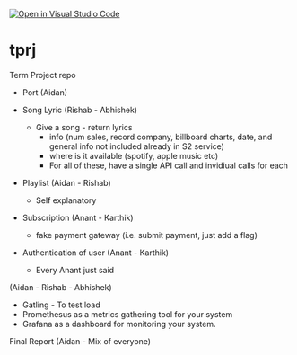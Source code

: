 [![Open in Visual Studio Code](https://classroom.github.com/assets/open-in-vscode-f059dc9a6f8d3a56e377f745f24479a46679e63a5d9fe6f495e02850cd0d8118.svg)](https://classroom.github.com/online_ide?assignment_repo_id=6952704&assignment_repo_type=AssignmentRepo)
# tprj
Term Project repo


- Port (Aidan)

- Song Lyric (Rishab - Abhishek)
	- Give a song - return lyrics
		- info (num sales, record company, billboard charts, date,  and general info not included already in S2 service)
		- where is it available (spotify, apple music etc)
		- For all of these, have a single API call and invidiual calls for each


- Playlist (Aidan - Rishab)
	- Self explanatory


- Subscription (Anant - Karthik)
	- fake payment gateway (i.e. submit payment, just add a flag)


- Authentication of user (Anant - Karthik)
	- Every Anant just said


(Aidan - Rishab - Abhishek)
- Gatling - To test load
- Promethesus as a metrics gathering tool for your system
- Grafana as a dashboard for monitoring your system.

Final Report (Aidan - Mix of everyone)
